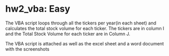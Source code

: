 # hw2_vba: Easy

The VBA script loops through all the tickers per year(in each sheet) and calculates the total stock volume for each ticker. The tickers are in column I and the Total Stock Volume for each ticker are in Column J. 

The VBA script is attached as well as the excel sheet and a word document with the screenshots
